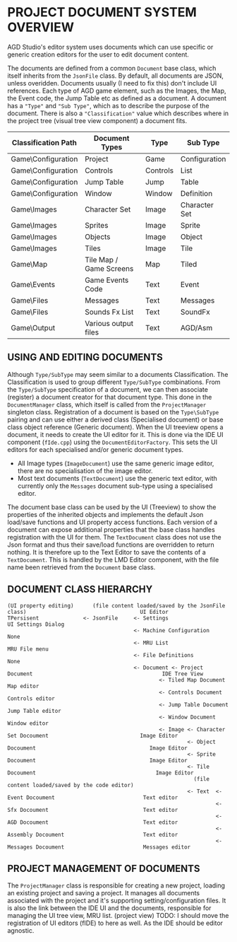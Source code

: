 # PROJECT DOCUMENT SYSTEM OVERVIEW

AGD Studio's editor system uses documents which can use specific or generic creation editors for the user to edit document content.

The documents are defined from a common `Document` base class, which itself inherits from the `JsonFile` class. By default, all documents are JSON, unless overidden.
Documents usually (I need to fix this) don't include UI references.
Each type of AGD game element, such as the Images, the Map, the Event code, the Jump Table etc as defined as a document.
A document has a `"Type"` and `"Sub Type"`, which as to describe the purpose of the document.
There is also a `"Classification"` value which describes where in the project tree (visual tree view component) a document fits.

| Classification Path | Document Types | Type | Sub Type |
| --- | --- | --- |--- |
| Game\Configuration | Project  | Game | Configuration |
| Game\Configuration | Controls | Controls | List |
| Game\Configuration | Jump Table | Jump | Table |
| Game\Configuration | Window | Window | Definition |
| Game\Images | Character Set | Image | Character Set |
| Game\Images | Sprites | Image | Sprite |
| Game\Images | Objects | Image | Object |
| Game\Images | Tiles | Image | Tile |
| Game\Map | Tile Map / Game Screens | Map | Tiled |
| Game\Events | Game Events Code | Text | Event |
| Game\Files | Messages | Text | Messages |
| Game\Files | Sounds Fx List | Text | SoundFx |
| Game\Output | Various output files | Text | AGD/Asm |

## USING AND EDITING DOCUMENTS
Although `Type/SubType` may seem similar to a documents Classification. The Classification is used to group different `Type/SubType` combinations.
From the `Type/SubType` specification of a document, we can then associate (register) a document creator for that document type.
This done in the `DocumentManager` class, which itself is called from the `ProjectManager` singleton class.
Registration of a document is based on the `Type\SubType` pairing and can use either a derived class (Specialised document) or base class object reference (Generic document).
When the UI treeview opens a document, it needs to create the UI editor for it.
This is done via the IDE UI component (`fIde.cpp`) using the `DocumentEditorFactory`. This sets the UI editors for each specialised and/or generic document types.

* All Image types (`ImageDocument`) use the same generic image editor, there are no specialisation of the image editor.
* Most text documents (`TextDocument`) use the generic text editor, with currently only the `Messages` document sub-type using a specialised editor.

The document base class can be used by the UI (Treeview) to show the properties of the inherited objects and implements the default Json load/save functions and UI property access functions.
Each version of a document can expose additional properties that the base class handles registration with the UI for them.
The `TextDocument` class does not use the Json format and thus their save/load functions are overridden to return nothing.
It is therefore up to the Text Editor to save the contents of a `TextDocument`.
This is handled by the LMD Editor component, with the file name been retrieved from the `Document` base class.

## DOCUMENT CLASS HIERARCHY
```
(UI property editing)      (file content loaded/saved by the JsonFile class)                                    UI Editor
TPersisent              <- JsonFile     <- Settings                                                             UI Settings Dialog
                                        <- Machine Configuration                                                None
                                        <- MRU List                                                             MRU File menu
                                        <- File Definitions                                                     None
                                        <- Document <- Project Document                                         IDE Tree View
                                                <- Tiled Map Document                                           Map editor
                                                <- Controls Document                                            Controls editor
                                                <- Jump Table Document                                          Jump Table editor
                                                <- Window Document                                              Window editor
                                                <- Image <- Character Set Docoument                             Image Editor
                                                         <- Object Docoument                                    Image Editor
                                                         <- Sprite Docoument                                    Image Editor
                                                         <- Tile Docoument                                      Image Editor
                                                           (file content loaded/saved by the code editor)
                                                         <- Text  <- Event Docoument                            Text editor
                                                                  <- Sfx Docoument                              Text editor
                                                                  <- AGD Docoument                              Text editor
                                                                  <- Assembly Docoument                         Text editor
                                                                  <- Messages Docoument                         Messages editor
```

## PROJECT MANAGEMENT OF DOCUMENTS
The `ProjectManager` class is responsible for creating a new project, loading an existing project and saving a project.
It manages all documents associated with the project and it's supporting setting/configuration files.
It is also the link between the IDE UI and the documents, responsible for managing the UI tree view, MRU list. (project view)
TODO: I should move the registration of UI editors (fIDE) to here as well. As the IDE should be editor agnostic.

